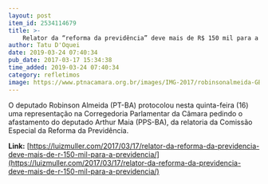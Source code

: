 ```yaml
---
layout: post
item_id: 2534114679
title: >-
    Relator da “reforma da previdência” deve mais de R$ 150 mil para a Previdência
author: Tatu D'Oquei
date: 2019-03-24 07:40:34
pub_date: 2017-03-17 15:34:38
time_added: 2019-03-24 07:40:34
category: refletimos
image: https://www.ptnacamara.org.br/images/IMG-2017/robinsonalmeida-GB.jpg
---
```


O deputado Robinson Almeida (PT-BA) protocolou nesta quinta-feira (16) uma representação na Corregedoria Parlamentar da Câmara pedindo o afastamento do deputado Arthur Maia (PPS-BA), da relatoria da Comissão Especial da Reforma da Previdência.

**Link:** [https://luizmuller.com/2017/03/17/relator-da-reforma-da-previdencia-deve-mais-de-r-150-mil-para-a-previdencia/](https://luizmuller.com/2017/03/17/relator-da-reforma-da-previdencia-deve-mais-de-r-150-mil-para-a-previdencia/)

